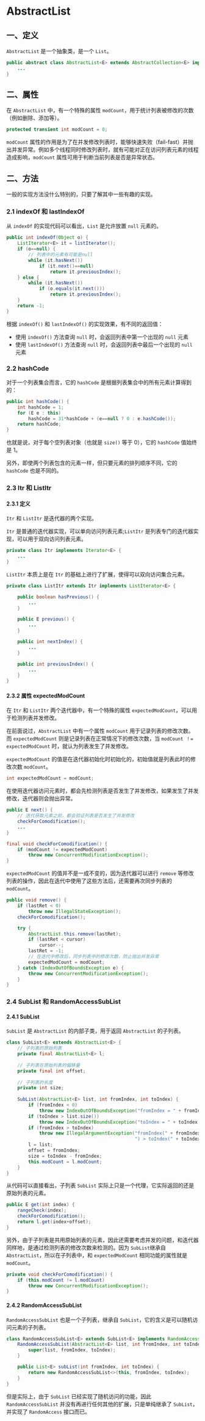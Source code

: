 # AbstractList

## 一、定义

`AbstractList` 是一个抽象类，是一个 `List`。
```java
public abstract class AbstractList<E> extends AbstractCollection<E> implements List<E> {
    ...
}
```

## 二、属性

在 `AbstractList` 中，有一个特殊的属性 `modCount`，用于统计列表被修改的次数（例如删除、添加等）。

```java
protected transient int modCount = 0;
```

`modCount` 属性的作用是为了在并发修改列表时，能够快速失败（fail-fast）并抛出并发异常。例如多个线程同时修改列表时，就有可能对正在访问列表元素的线程造成影响，`modCount` 属性可用于判断当前列表是否是异常状态。

## 二、方法

一般的实现方法没什么特别的，只要了解其中一些有趣的实现。

### 2.1 indexOf 和 lastIndexOf

从 `indexOf` 的实现代码可以看出，`List` 是允许放置 `null` 元素的。

```java
public int indexOf(Object o) {
    ListIterator<E> it = listIterator();
    if (o==null) {
        // 列表中的元素有可能是null
        while (it.hasNext())
            if (it.next()==null)
                return it.previousIndex();
    } else {
        while (it.hasNext())
            if (o.equals(it.next()))
                return it.previousIndex();
    }
    return -1;
}
```

根据 `indexOf()` 和 `lastIndexOf()` 的实现效果，有不同的返回值：

- 使用 `indexOf()` 方法查询 `null` 时，会返回列表中第一个出现的 `null` 元素
- 使用 `lastIndexOf()` 方法查询 `null` 时，会返回列表中最后一个出现的 `null` 元素

### 2.2 hashCode

对于一个列表集合而言，它的 `hashCode` 是根据列表集合中的所有元素计算得到的：

```java
public int hashCode() {
    int hashCode = 1;
    for (E e : this)
        hashCode = 31*hashCode + (e==null ? 0 : e.hashCode());
    return hashCode;
}
```

也就是说，对于每个空列表对象（也就是 `size()` 等于 0），它的 `hashCode` 值始终是 1。

另外，即使两个列表包含的元素一样，但只要元素的排列顺序不同，它的 `hashCode` 也是不同的。

### 2.3 Itr 和 ListItr

#### 2.3.1 定义

`Itr` 和 `ListItr` 是迭代器的两个实现。

`Itr` 是普通的迭代器实现，可以单向访问列表元素;`ListItr` 是列表专门的迭代器实现，可以用于双向访问列表元素。

```java
private class Itr implements Iterator<E> {
    ...
}
```

`ListItr` 本质上是在 `Itr` 的基础上进行了扩展，使得可以双向访问集合元素。

```java
private class ListItr extends Itr implements ListIterator<E> {

    public boolean hasPrevious() {
        ...
    }

    public E previous() {
        ...
    }

    public int nextIndex() {
        ...
    }

    public int previousIndex() {
        ...
    }
}
```

#### 2.3.2 属性 expectedModCount

在 `Itr` 和 `ListItr` 两个迭代器中，有一个特殊的属性 `expectedModCount`，可以用于检测列表并发修改。

在前面说过，`AbstractList` 中有一个属性 `modCount` 用于记录列表的修改次数。而 `expectedModCount` 则是记录列表在正常情况下的修改次数，当 `modCount ！= expectedModCount` 时，就认为列表发生了并发修改。

`expectedModCount` 的值是在迭代器初始化时初始化的，初始值就是列表此时的修改次数 `modCount`。

```java
int expectedModCount = modCount;
```

在使用迭代器访问元素时，都会先检测列表是否发生了并发修改，如果发生了并发修改，迭代器则会抛出异常。

```java
public E next() {
    // 迭代获取元素之前，都会验证列表是否发生了并发修改
    checkForComodification();
    ...
}

final void checkForComodification() {
    if (modCount != expectedModCount)
        throw new ConcurrentModificationException();
}
```

`expectedModCount` 的值并不是一成不变的，因为迭代器可以进行 `remove` 等修改列表的操作，因此在迭代中使用了这些方法后，还需要再次同步列表的 `modCount`。

```java
public void remove() {
    if (lastRet < 0)
        throw new IllegalStateException();
    checkForComodification();

    try {
        AbstractList.this.remove(lastRet);
        if (lastRet < cursor)
            cursor--;
        lastRet = -1;
        // 在迭代中修改后，同步列表中的修改次数，防止抛出并发异常
        expectedModCount = modCount;
    } catch (IndexOutOfBoundsException e) {
        throw new ConcurrentModificationException();
    }
}
```

### 2.4 SubList 和 RandomAccessSubList

#### 2.4.1 SubList

`SubList` 是 `AbstractList` 的内部子类，用于返回 `AbstractList` 的子列表。

```java
class SubList<E> extends AbstractList<E> {
    // 子列表的原始列表
    private final AbstractList<E> l;
    
    // 子列表在原始列表的偏移量
    private final int offset;
    
    // 子列表的长度
    private int size;
    
    SubList(AbstractList<E> list, int fromIndex, int toIndex) {
        if (fromIndex < 0)
            throw new IndexOutOfBoundsException("fromIndex = " + fromIndex);
        if (toIndex > list.size())
            throw new IndexOutOfBoundsException("toIndex = " + toIndex);
        if (fromIndex > toIndex)
            throw new IllegalArgumentException("fromIndex(" + fromIndex +
                                               ") > toIndex(" + toIndex + ")");
        l = list;
        offset = fromIndex;
        size = toIndex - fromIndex;
        this.modCount = l.modCount;
    }
}
```

从代码可以直接看出，子列表 `SubList` 实际上只是一个代理，它实际返回的还是原始列表的元素。

```java
public E get(int index) {
    rangeCheck(index);
    checkForComodification();
    return l.get(index+offset);
}
```
另外，由于子列表是共用原始列表的元素，因此还需要考虑并发的问题，和迭代器同样地，是通过检测列表的修改次数来检测的。因为 `SubList`继承自 `AbstractList`，所以在子列表中，和 `expectedModCount` 相同功能的属性就是 `modCount`。

```java
private void checkForComodification() {
    if (this.modCount != l.modCount)
        throw new ConcurrentModificationException();
}
```

#### 2.4.2 RandomAccessSubList

`RandomAccessSubList` 也是一个子列表，继承自 `SubList`，它的含义是可以随机访问元素的子列表。

```java
class RandomAccessSubList<E> extends SubList<E> implements RandomAccess {
    RandomAccessSubList(AbstractList<E> list, int fromIndex, int toIndex) {
        super(list, fromIndex, toIndex);
    }

    public List<E> subList(int fromIndex, int toIndex) {
        return new RandomAccessSubList<>(this, fromIndex, toIndex);
    }
}
```

但是实际上，由于 `SubList` 已经实现了随机访问的功能，因此 `RandomAccessSubList` 并没有再进行任何其他的扩展，只是单纯继承了 `SubList`，并实现了 `RandomAccess` 接口而已。